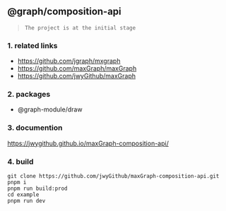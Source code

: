 ## @graph/composition-api

> `The project is at the initial stage`

### 1. related links

-   https://github.com/jgraph/mxgraph
-   https://github.com/maxGraph/maxGraph
-   https://github.com/jwyGithub/maxGraph

### 2. packages

-   @graph-module/draw

### 3. documention

https://jwygithub.github.io/maxGraph-composition-api/

### 4. build

```shell
git clone https://github.com/jwyGithub/maxGraph-composition-api.git
pnpm i
pnpm run build:prod
cd example
pnpm run dev
```

